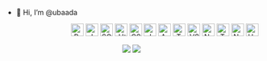 - 👋 Hi, I’m @ubaada
<p align="right">
  <img src="https://user-images.githubusercontent.com/22624761/198344593-e3b5760c-4660-4596-a56a-b23ec1b70136.png" width="25px" height="25px" alt="Python"/>
  <img src="https://user-images.githubusercontent.com/22624761/198346340-16cecdb9-b390-4197-b91a-31d5a2b33851.png" width="25px" height="25px" alt="Java"/>
  <img src="https://user-images.githubusercontent.com/22624761/198352177-f2a35a82-357b-40b4-a274-aca1382faa95.png" width="25px" height="25px" alt="SQL & Datanases"/>
  <img src="https://user-images.githubusercontent.com/22624761/198347698-695c1956-aec0-4d3c-8a0c-60fd915bfb56.png" width="25px" height="25px" alt="Html"/>
  <img src="https://user-images.githubusercontent.com/22624761/198348376-c01b9c74-b3da-4c46-a802-4330feb21097.png" width="25px" height="25px" alt="CSS"/>
  <img src="https://user-images.githubusercontent.com/22624761/198349013-637f2d24-6f3e-4b79-9e10-d44af7917dbf.png" width="25px" height="25px" alt="Javscript"/>
  <img src="https://user-images.githubusercontent.com/22624761/198353151-8e98979f-5d9a-4a9b-aae6-5ac2f8f6437d.png" width="25px" height="25px" alt="Android Dev"/>
  <img src="https://user-images.githubusercontent.com/22624761/198341545-eb357ea1-b609-4a49-854a-b19561bb0120.png" width="25px" height="25px" alt="Tensorflow"/>
  <img src="https://user-images.githubusercontent.com/22624761/198349994-2e761470-3432-4b90-840a-2556e0f8ae5b.png" width="25px" height="25px" alt="VScode"/>
  <img src="https://user-images.githubusercontent.com/22624761/198351818-ed5b9e6a-717c-437b-8ff4-f095ed68d0e9.png" width="25px" height="25px" alt="Notepadpp"/>
  <img src="https://user-images.githubusercontent.com/22624761/198352739-1316edc9-3a60-478b-9972-22ace8656fe2.png" width="25px" height="25px" alt="Terminal"/>
  <img src="https://user-images.githubusercontent.com/22624761/198353604-b696e020-333e-4a9d-ac75-e4006015d1e4.png" width="25px" height="25px" alt="Numpy (python)"/>
  <img src="https://user-images.githubusercontent.com/22624761/198860551-d9fcd4bf-16a6-4caf-8703-5373fcd1c7e7.png" width="25px" height="25px" alt="Huggingface"/>
  
</p>
                                                                                                                
<p float="left" align="center">
<img src="https://github-readme-stats.vercel.app/api/top-langs/?username=ubaada&layout=compact&langs_count=10&hide_border=true&text_color=ffffff&title_color=ffffff&bg_color=260000&card_width=360" />
<img src="https://github-readme-stats.vercel.app/api?username=ubaada&show_icons=true&theme=maroongold&hide_border=true&text_color=ffffff&title_color=ffffff&card_width=410&include_all_commits=true&hide=contribs&line_height=29" />
</p>

